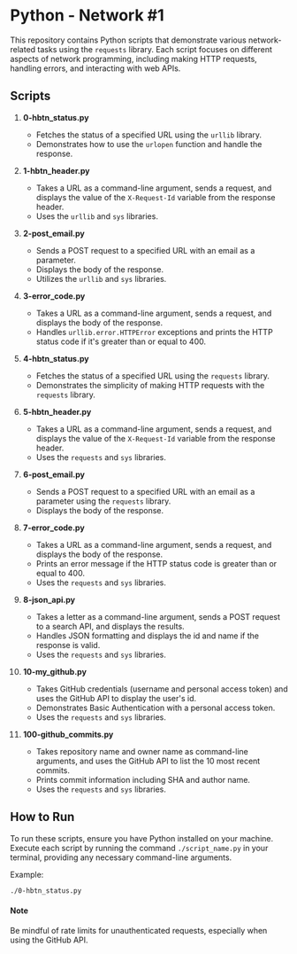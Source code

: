 # Python - Network #1

This repository contains Python scripts that demonstrate various network-related tasks 
using the `requests` library. Each script focuses on different aspects of network programming, 
including making HTTP requests, handling errors, and interacting with web APIs.

## Scripts

1. **0-hbtn_status.py**

   - Fetches the status of a specified URL using the `urllib` library.
   - Demonstrates how to use the `urlopen` function and handle the response.

2. **1-hbtn_header.py**

   - Takes a URL as a command-line argument, sends a request, and displays the value of the `X-Request-Id` variable from the response header.
   - Uses the `urllib` and `sys` libraries.

3. **2-post_email.py**

   - Sends a POST request to a specified URL with an email as a parameter.
   - Displays the body of the response.
   - Utilizes the `urllib` and `sys` libraries.

4. **3-error_code.py**

   - Takes a URL as a command-line argument, sends a request, and displays the body of the response.
   - Handles `urllib.error.HTTPError` exceptions and prints the HTTP status code if it's greater than or equal to 400.

5. **4-hbtn_status.py**

   - Fetches the status of a specified URL using the `requests` library.
   - Demonstrates the simplicity of making HTTP requests with the `requests` library.

6. **5-hbtn_header.py**

   - Takes a URL as a command-line argument, sends a request, and displays the value of the `X-Request-Id` variable from the response header.
   - Uses the `requests` and `sys` libraries.

7. **6-post_email.py**

   - Sends a POST request to a specified URL with an email as a parameter using the `requests` library.
   - Displays the body of the response.

8. **7-error_code.py**

   - Takes a URL as a command-line argument, sends a request, and displays the body of the response.
   - Prints an error message if the HTTP status code is greater than or equal to 400.
   - Uses the `requests` and `sys` libraries.

9. **8-json_api.py**

   - Takes a letter as a command-line argument, sends a POST request to a search API, and displays the results.
   - Handles JSON formatting and displays the id and name if the response is valid.
   - Uses the `requests` and `sys` libraries.

10. **10-my_github.py**

    - Takes GitHub credentials (username and personal access token) and uses the GitHub API to display the user's id.
    - Demonstrates Basic Authentication with a personal access token.
    - Uses the `requests` and `sys` libraries.

11. **100-github_commits.py**

    - Takes repository name and owner name as command-line arguments, and uses the GitHub API to list the 10 most recent commits.
    - Prints commit information including SHA and author name.
    - Uses the `requests` and `sys` libraries.

## How to Run

To run these scripts, ensure you have Python installed on your machine. Execute each script by running the command `./script_name.py` in your terminal, providing any necessary command-line arguments.

Example:

```bash
./0-hbtn_status.py
```

#### Note
Be mindful of rate limits for unauthenticated requests, especially when using the GitHub API.